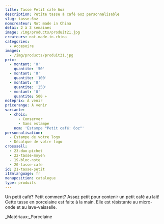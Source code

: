 ```yaml
---
title: Tasse Petit café 6oz
description: Petite tasse à café 6oz personnalisable
slug: tasse-6oz
nomcreateur: Not made in China
delai: 2 à 3 semaines
image: /img/products/produit21.jpg
createurs: not-made-in-china
categories:
  - Accesoire
images:
  - /img/products/produit21.jpg
prix:
  - montant: '0'
    quantite: '50'
  - montant: '0'
    quantite: '100'
  - montant: '0'
    quantite: '250'
  - montant: '0'
    quantite: 500 +
noteprix: À venir
pricerange: À venir
variante:
  - choix:
      - Conserver
      - Sans estampe
    nom: 'Estampe "Petit café: 6oz"'
personnalisation:
  - Estampe de votre logo
  - Décalque de votre logo
crosssell:
  - 23-duo-pichet
  - 22-tasse-moyen
  - 19-bloc-note
  - 20-tasse-cafe
id: 21-tasse-petit
i18nlanguage: fr
menuposition: catalogue
type: produits
---
```

Un petit café? Petit comment? Assez petit pour contenir un petit café au lait! Cette tasse en porcelaine est faite à la main. Elle est résistante au micro-onde et au lave-vaisselle.

_Matériaux:_Porcelaine

